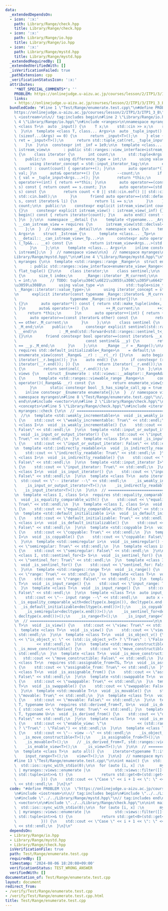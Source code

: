 ```yaml
---
data:
  _extendedDependsOn:
  - icon: ':x:'
    path: Library/Range/check.hpp
    title: Library/Range/check.hpp
  - icon: ':x:'
    path: Library/Range/io.hpp
    title: Library/Range/io.hpp
  - icon: ':x:'
    path: Library/Range/mystd.hpp
    title: Library/Range/mystd.hpp
  _extendedRequiredBy: []
  _extendedVerifiedWith: []
  _isVerificationFailed: true
  _pathExtension: cpp
  _verificationStatusIcon: ':x:'
  attributes:
    '*NOT_SPECIAL_COMMENTS*': ''
    PROBLEM: https://onlinejudge.u-aizu.ac.jp/courses/lesson/2/ITP1/3/ITP1_3_B
    links:
    - https://onlinejudge.u-aizu.ac.jp/courses/lesson/2/ITP1/3/ITP1_3_B
  bundledCode: "#line 1 \"Test/Range/enumerate.test.cpp\"\n#define PROBLEM \\\n  \"\
    https://onlinejudge.u-aizu.ac.jp/courses/lesson/2/ITP1/3/ITP1_3_B\"\n#include\
    \ <iostream>\n\n// tag:includes begin\n#line 2 \"Library/Range/io.hpp\"\n\n#line\
    \ 4 \"Library/Range/io.hpp\"\n#include <ranges>\n\nnamespace myranges {\n\n  template\
    \ <class T>\n  auto _input() {\n    T x;\n    std::cin >> x;\n    return std::make_tuple(x);\n\
    \  }\n\n  template <class T, class... Args>\n  auto _tuple_input() {\n    if constexpr\
    \ (sizeof...(Args) == 0) {\n      return _input<T>();\n    } else {\n      auto\
    \ ret = _input<T>();\n      return std::tuple_cat(ret, _tuple_input<Args...>());\n\
    \    }\n  }\n\n  constexpr int _inf = 1e9;\n\n  template <class... Args>\n  struct\
    \ istream_view\n      : public std::ranges::view_interface<istream_view<Args...>>\
    \ {\n    class iterator {\n      int count;\n      std::tuple<Args...> val;\n\n\
    \    public:\n      using difference_type = int;\n      using value_type = std::tuple<Args...>;\n\
    \      using iterator_concept = std::input_iterator_tag;\n\n      explicit iterator(int\
    \ count) : count(count) { operator++(); }\n\n      auto operator*() const { return\
    \ val; }\n      auto& operator++() {\n        --count;\n        if (count >= 0)\
    \ { val = _tuple_input<Args...>(); }\n        return *this;\n      }\n      auto\
    \ operator++(int) { return ++*this; }\n\n      auto operator==(const iterator&\
    \ s) const { return count == s.count; }\n      auto operator==(std::default_sentinel_t\
    \ s) const {\n        return count < 0 || std::cin.eof() || std::cin.fail() ||\
    \ std::cin.bad();\n      }\n      friend auto operator==(std::default_sentinel_t\
    \ s, const iterator& li) {\n        return li == s;\n      }\n    };\n\n    int\
    \ count;\n\n  public:\n    constexpr explicit istream_view(int count) : count(count)\
    \ {}\n    constexpr explicit istream_view() : istream_view(_inf) {}\n    auto\
    \ begin() const { return iterator(count); }\n    auto end() const { return std::default_sentinel;\
    \ }\n  };\n\n  namespace __detail {\n    template <typename... _Args>\n    concept\
    \ __can_istream_view = requires {\n      istream_view(std::declval<_Args>()...);\n\
    \    };\n  }  // namespace __detail\n\n  namespace views {\n    template <class...\
    \ Args>\n    struct _Istream {\n      template <class... _Tp>\n      requires\
    \ __detail::__can_istream_view<_Tp...>\n      constexpr auto operator() [[nodiscard]]\
    \ (_Tp&&... __e) const {\n        return istream_view<Args...>(std::forward<_Tp>(__e)...);\n\
    \      }\n    };\n\n    template <class... Args>\n    inline constexpr _Istream<Args...>\
    \ istream{};\n  }  // namespace views\n\n}  // namespace myranges\n#line 2 \"\
    Library/Range/mystd.hpp\"\n\n#line 4 \"Library/Range/mystd.hpp\"\n\nnamespace\
    \ myranges {\n\n  template <std::ranges::range _Range>\n  struct enumerate_view\n\
    \      : public std::ranges::view_interface<enumerate_view<_Range>> {\n    auto\
    \ flat_tuple() {}\n\n    class iterator;\n    class sentinel;\n\n    struct iterator\
    \ {\n      size_t index;\n      _Range::iterator _M_current;\n\n      using difference_type\
    \ = int;\n      // TODO: tuple\u304C\u6E21\u3055\u308C\u305F\u6642\u306Bflat\u306B\
    \u3059\u308B\n      using value_type =\n          std::tuple<size_t, typename\
    \ _Range::iterator::value_type>;\n      using iterator_concept = std::input_iterator_tag;\n\
    \n      explicit iterator(const typename _Range::iterator& _M_current =\n    \
    \                        typename _Range::iterator{})\n          : index(0), _M_current(_M_current)\
    \ {}\n      auto operator*() const { return std::make_tuple(index, *_M_current);\
    \ }\n      auto& operator++() {\n        ++_M_current;\n        ++index;\n   \
    \     return *this;\n      }\n      auto operator++(int) { return ++*this; }\n\
    \      auto operator==(const iterator& other) const {\n        return _M_current\
    \ == other._M_current;\n      }\n    };\n\n    class sentinel {\n      std::ranges::sentinel_t<_Range>\
    \ _M_end;\n\n    public:\n      constexpr explicit sentinel(std::ranges::sentinel_t<_Range>&&\
    \ __end)\n          : _M_end(std::forward<std::ranges::sentinel_t<_Range>>(__end))\
    \ {}\n\n      friend constexpr bool operator==(const iterator& __x,\n        \
    \                               const sentinel& __y) {\n        return __x._M_current\
    \ == __y._M_end;\n      }\n    };\n\n    _Range __r = _Range();\n\n    enumerate_view()\
    \ requires std::default_initializable<_Range>\n    = default;\n    constexpr explicit\
    \ enumerate_view(const _Range& __r) : __r(__r) {}\n\n    auto begin() { return\
    \ iterator(__r.begin()); }\n    auto end() {\n      if constexpr (requires() {\
    \ iterator(__r.end()); }) {\n        return iterator(__r.end());\n      } else\
    \ {\n        return sentinel(__r.end());\n      }\n    }\n  };\n\n  namespace\
    \ views {\n    struct _Enumerate : std::views::__adaptor::_RangeAdaptorClosure\
    \ {\n      template <std::ranges::viewable_range _Range>\n      constexpr auto\
    \ operator()(_Range&& __r) const {\n        return enumerate_view{std::forward<_Range>(__r)};\n\
    \      }\n      static constexpr bool _S_has_simple_call_op = true;\n    };\n\n\
    \    inline constexpr _Enumerate enumerate{};\n  }  // namespace views\n}  //\
    \ namespace myranges\n#line 8 \"Test/Range/enumerate.test.cpp\"\n// tag:includes\
    \ end\n\n#include <vector>\n\n#line 2 \"Library/Range/check.hpp\"\n\n#include\
    \ <concepts>\n#line 5 \"Library/Range/check.hpp\"\n#include <iterator>\n\nnamespace\
    \ myranges::check {\n\n  // =======================================================\n\
    \  //\n  template <std::weakly_incrementable>\n  void _is_weakly_incrementable()\
    \ {\n    std::cout << \"weakly_incrementable: True\" << std::endl;\n  }\n  template\
    \ <class I>\n  void _is_weakly_incrementable() {\n    std::cout << \"weakly_incrementable:\
    \ False\" << std::endl;\n  }\n\n  template <std::input_or_output_iterator I>\n\
    \  void _is_input_or_output_iterator() {\n    std::cout << \"input_or_output_iterator:\
    \ True\" << std::endl;\n  }\n  template <class I>\n  void _is_input_or_output_iterator()\
    \ {\n    std::cout << \"input_or_output_iterator: False\" << std::endl;\n  }\n\
    \n  template <std::indirectly_readable>\n  void _is_indirectly_readable() {\n\
    \    std::cout << \"indirectly_readable: True\" << std::endl;\n  }\n  template\
    \ <class I>\n  void _is_indirectly_readable() {\n    std::cout << \"indirectly_readable:\
    \ False\" << std::endl;\n  }\n\n  template <std::input_iterator I>\n  void _is_input_iterator()\
    \ {\n    std::cout << \"input_iterator: True\" << std::endl;\n  }\n  template\
    \ <class I>\n  void _is_input_iterator() {\n    std::cout << \"input_iterator:\
    \ False\" << std::endl;\n  }\n\n  template <class T>\n  auto iterator() {\n  \
    \  std::cout << \"-- iterator --\" << std::endl;\n    _is_weakly_incrementable<T>();\n\
    \    _is_input_or_output_iterator<T>();\n    _is_indirectly_readable<T>();\n \
    \   _is_input_iterator<T>();\n  }\n\n  // =======================================================\n\
    \n  template <class I, class S>\n  requires std::equality_comparable_with<I, S>\n\
    \  void _is_equality_comparable_with() {\n    std::cout << \"equality_comparable_with:\
    \ True\" << std::endl;\n  }\n  template <class I, class S>\n  void _is_equality_comparable_with()\
    \ {\n    std::cout << \"equality_comparable_with: False\" << std::endl;\n  }\n\
    \n  template <std::default_initializable i>\n  void _is_default_initializable()\
    \ {\n    std::cout << \"default_initializable: True\" << std::endl;\n  }\n  template\
    \ <class i>\n  void _is_default_initializable() {\n    std::cout << \"default_initializable:\
    \ False\" << std::endl;\n  }\n\n  template <std::copyable I>\n  void _is_copyable()\
    \ {\n    std::cout << \"copyable: True\" << std::endl;\n  }\n  template <class\
    \ I>\n  void _is_copyable() {\n    std::cout << \"copyable: False\" << std::endl;\n\
    \  }\n\n  template <std::semiregular i>\n  void _is_semiregular() {\n    std::cout\
    \ << \"semiregular: True\" << std::endl;\n  }\n  template <class i>\n  void _is_semiregular()\
    \ {\n    std::cout << \"semiregular: False\" << std::endl;\n  }\n\n  template\
    \ <class I, std::sentinel_for<I> S>\n  void _is_sentinel_for() {\n    std::cout\
    \ << \"sentinel_for: True\" << std::endl;\n  }\n  template <class I, class S>\n\
    \  void _is_sentinel_for() {\n    std::cout << \"sentinel_for: False\" << std::endl;\n\
    \  }\n\n  template <std::ranges::range T>\n  void _is_range() {\n    std::cout\
    \ << \"range: True\" << std::endl;\n  }\n  template <class T>\n  void _is_range()\
    \ {\n    std::cout << \"range: False\" << std::endl;\n  }\n  template <std::ranges::input_range\
    \ T>\n  void _is_input_range() {\n    std::cout << \"input_range: True\" << std::endl;\n\
    \  }\n  template <class T>\n  void _is_input_range() {\n    std::cout << \"input_range:\
    \ False\" << std::endl;\n  }\n\n  template <class T>\n  auto input_range() {\n\
    \    std::cout << \"-- input range --\" << std::endl;\n    auto x = T();\n   \
    \ _is_equality_comparable_with<decltype(x.begin()), decltype(x.end())>();\n  \
    \  _is_default_initializable<decltype(x.end())>();\n    _is_copyable<decltype(x.end())>();\n\
    \    _is_semiregular<decltype(x.end())>();\n    _is_sentinel_for<decltype(x.begin()),\
    \ decltype(x.end())>();\n    _is_range<T>();\n    _is_input_range<T>();\n  }\n\
    \n  // =======================================================\n\n  template <std::ranges::view\
    \ T>\n  void _is_view() {\n    std::cout << \"view: True\" << std::endl;\n  }\n\
    \  template <class T>\n  void _is_view() {\n    std::cout << \"view: False\" <<\
    \ std::endl;\n  }\n\n  template <class T>\n  void _is_object_v() {\n    std::cout\
    \ << \"is_object_v: \" << (std::is_object_v<T> ? \"True\" : \"False\")\n     \
    \         << std::endl;\n  }\n\n  template <std::move_constructible T>\n  void\
    \ _is_move_constructible() {\n    std::cout << \"move_constructible: True\" <<\
    \ std::endl;\n  }\n  template <class T>\n  void _is_move_constructible() {\n \
    \   std::cout << \"move_constructible: False\" << std::endl;\n  }\n\n  template\
    \ <class T>\n  requires std::assignable_from<T&, T>\n  void _is_assignable_from()\
    \ {\n    std::cout << \"assignable_from: True\" << std::endl;\n  }\n  template\
    \ <class T>\n  void _is_assignable_from() {\n    std::cout << \"assignable_from:\
    \ False\" << std::endl;\n  }\n\n  template <std::swappable T>\n  void _is_swappable()\
    \ {\n    std::cout << \"swappable: True\" << std::endl;\n  }\n  template <class\
    \ T>\n  void _is_swappable() {\n    std::cout << \"swappable: False\" << std::endl;\n\
    \  }\n\n  template <std::movable T>\n  void _is_movable() {\n    std::cout <<\
    \ \"movable: True\" << std::endl;\n  }\n  template <class T>\n  void _is_movable()\
    \ {\n    std::cout << \"movable: False\" << std::endl;\n  }\n\n  template <typename\
    \ T, typename U>\n  requires std::derived_from<T, U>\n  void _is_derived_from()\
    \ { std::cout << \"derived_from: True\" << std::endl; }\n  template <typename\
    \ T, typename U>\n  void _is_derived_from() {\n    std::cout << \"derived_from:\
    \ False\" << std::endl;\n  }\n\n  template <class T>\n  void _is_enable_view()\
    \ {\n    std::cout << \"enable_view: \"\n              << (std::ranges::enable_view<T>\
    \ ? \"True\" : \"False\") << std::endl;\n  }\n\n  template <class T>\n  auto view()\
    \ {\n    std::cout << \"-- view --\" << std::endl;\n    _is_object_v<T>();\n \
    \   _is_move_constructible<T>();\n    _is_assignable_from<T>();\n    _is_swappable<T>();\n\
    \    _is_movable<T>();\n    // _is_derived_from<T, std::ranges::view_base>();\n\
    \    _is_enable_view<T>();\n    _is_view<T>();\n  }\n\n  // =======================================================\n\
    \n  template <class T>\n  auto all() {\n    iterator<typename T::iterator>();\n\
    \    input_range<T>();\n    view<T>();\n  }\n\n}  // namespace myranges::check\n\
    #line 13 \"Test/Range/enumerate.test.cpp\"\n\nint main() {\n  std::cin.tie(0);\n\
    \  std::ios::sync_with_stdio(0);\n\n  for (auto [i, x] :\n       myranges::views::istream<int>()\
    \ | myranges::views::enumerate |\n           std::views::filter([](const std::tuple<int,\
    \ std::tuple<int>>& t) {\n             return std::get<0>(std::get<1>(t)) > 0;\n\
    \           })) {\n    std::cout << \"Case \" << i + 1 << \": \" << std::get<0>(x)\
    \ << std::endl;\n  }\n}\n"
  code: "#define PROBLEM \\\n  \"https://onlinejudge.u-aizu.ac.jp/courses/lesson/2/ITP1/3/ITP1_3_B\"\
    \n#include <iostream>\n\n// tag:includes begin\n#include \"../../Library/Range/io.hpp\"\
    \n#include \"../../Library/Range/mystd.hpp\"\n// tag:includes end\n\n#include\
    \ <vector>\n\n#include \"../../Library/Range/check.hpp\"\n\nint main() {\n  std::cin.tie(0);\n\
    \  std::ios::sync_with_stdio(0);\n\n  for (auto [i, x] :\n       myranges::views::istream<int>()\
    \ | myranges::views::enumerate |\n           std::views::filter([](const std::tuple<int,\
    \ std::tuple<int>>& t) {\n             return std::get<0>(std::get<1>(t)) > 0;\n\
    \           })) {\n    std::cout << \"Case \" << i + 1 << \": \" << std::get<0>(x)\
    \ << std::endl;\n  }\n}\n"
  dependsOn:
  - Library/Range/io.hpp
  - Library/Range/mystd.hpp
  - Library/Range/check.hpp
  isVerificationFile: true
  path: Test/Range/enumerate.test.cpp
  requiredBy: []
  timestamp: '2024-08-06 18:20:08+09:00'
  verificationStatus: TEST_WRONG_ANSWER
  verifiedWith: []
documentation_of: Test/Range/enumerate.test.cpp
layout: document
redirect_from:
- /verify/Test/Range/enumerate.test.cpp
- /verify/Test/Range/enumerate.test.cpp.html
title: Test/Range/enumerate.test.cpp
---
```

